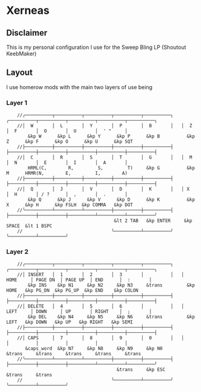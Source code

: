# Xerneas
## Disclaimer
This is my personal configuration I use for the Sweep Bling LP (Shoutout KeebMaker)
## Layout
I use homerow mods with the main two layers of use being
### Layer 1

        //╭──────────┬──────────┬──────────┬──────────┬──────────╮   ╭──────────┬──────────┬──────────┬──────────┬──────────╮
        //│  W       │  L       │  Y       │  P       │  B       │   │  Z       │  F       │  O       │  U       │  ' "     │
            &kp W      &kp L      &kp Y      &kp P      &kp B          &kp Z      &kp F      &kp O      &kp U      &kp SQT
        //├──────────┼──────────┼──────────┼──────────┼──────────┤   ├──────────┼──────────┼──────────┼──────────┼──────────┤
        //│  C       │  R       │  S       │  T       │  G       │   │  M       │  N       │  E       │  I       │  A       │
            HRML(C,        R,         S,         T)     &kp G          &kp M      HRMR(N,        E,         I,        A)
        //├──────────┼──────────┼──────────┼──────────┼──────────┤   ├──────────┼──────────┼──────────┼──────────┼──────────┤
        //│  Q       │  J       │  V       │  D       │  K       │   │ X        │  H       │ / ?      │  ,       │  .       │
            &kp Q      &kp J      &kp V      &kp D      &kp K          &kp X      &kp H      &kp FSLH  &kp COMMA   &kp DOT
        //╰──────────┴──────────┴──────────┼──────────┼──────────┤   ├──────────┼──────────┼──────────┴──────────┴──────────╯
                                            &lt 2 TAB   &kp ENTER     &kp SPACE  &lt 1 BSPC
        //                                 ╰──────────┴──────────╯   ╰──────────┴──────────╯
### Layer 2

        //╭──────────┬──────────┬──────────┬──────────┬──────────╮   ╭──────────┬──────────┬──────────┬──────────┬──────────╮
        //│ INSERT   │  1       │  2       │  3       │          │   │ HOME     │ PAGE DN  │ PAGE UP  │ END      │  :       │
            &kp INS    &kp N1     &kp N2     &kp N3     &trans         &kp HOME   &kp PG_DN  &kp PG_UP  &kp END    &kp COLON
        //├──────────┼──────────┼──────────┼──────────┼──────────┤   ├──────────┼──────────┼──────────┼──────────┼──────────┤
        //│ DELETE   │  4       │  5       │  6       │          │   │ LEFT     │ DOWN     │ UP       │ RIGHT    │  ;       │
            &kp DEL    &kp N4     &kp N5     &kp N6     &trans         &kp LEFT   &kp DOWN   &kp UP   &kp RIGHT   &kp SEMI
        //├──────────┼──────────┼──────────┼──────────┼──────────┤   ├──────────┼──────────┼──────────┼──────────┼──────────┤
        //│ CAPS     │  7       │  8       │  9       │  0       │   │          │          │          │          │          │
           &caps_word  &kp N7     &kp N8     &kp N9     &kp N0         &trans     &trans     &trans     &trans     &trans
        //╰──────────┴──────────┴──────────┼──────────┼──────────┤   ├──────────┼──────────┼──────────┴──────────┴──────────╯
                                             &trans     &kp ESC        &trans     &trans
        //                                 ╰──────────┴──────────╯   ╰──────────┴──────────╯
            
